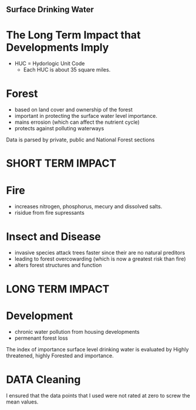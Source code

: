 ## Surface Drinking Water
# The Long Term Impact that Developments Imply

- HUC = Hydorlogic Unit Code
  - Each HUC is about 35 square miles. 


# Forest
- based on land cover and ownership of the forest
- important in protecting the surface water level importance.
- mains errosion (which can affect the nutrient cycle)
- protects against polluting waterways

Data is parsed by private, public and National Forest sections

# SHORT TERM IMPACT 

# Fire 
- increases nitrogen, phosphorus, mecury and dissolved salts. 
- risidue from fire supressants


# Insect and Disease 
- invasive species attack trees faster since their are no natural preditors 
- leading to forest overcowarding (which is now a greatest risk than fire)
- alters forest structures and function


# LONG TERM IMPACT

# Development
- chronic water pollution from housing developments
- permenant forest loss



The index of importance surface level drinking water is evaluated by Highly threatened, highly Forested and importance. 
# DATA Cleaning

I ensured that the data points that I used were not rated at zero to screw the mean values. 
